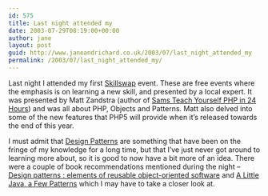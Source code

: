 ```yaml
---
id: 575
title: Last night attended my
date: 2003-07-29T08:19:00+00:00
author: jane
layout: post
guid: http://www.janeandrichard.co.uk/2003/07/last_night_attended_my
permalink: /2003/07/last_night_attended_my/
---
```

Last night I attended my first [Skillswap](http://skillswap.brightonnewmedia.org/) event. These are free events where the emphasis is on learning a new skill, and presented by a local expert. It was presented by Matt Zandstra (author of [Sams Teach Yourself PHP in 24 Hours](http://www.amazon.co.uk/exec/obidos/ASIN/0672323117/richarddallaway)) and was all about PHP, Objects and Patterns. Matt also delved into some of the new features that PHP5 will provide when it&#8217;s released towards the end of this year.

I must admit that [Design Patterns](http://hillside.net/patterns/) are something that have been on the fringe of my knowledge for a long time, but that I&#8217;ve just never got around to learning more about, so it is good to now have a bit more of an idea. There were a couple of book recommendations mentioned during the night &#8211; [Design patterns : elements of reusable object-oriented software](http://www.amazon.co.uk/exec/obidos/ASIN/0201633612/richarddallaway) and [A Little Java, a Few Patterns](http://www.amazon.co.uk/exec/obidos/ASIN/0262561158/richarddallaway) which I may have to take a closer look at.